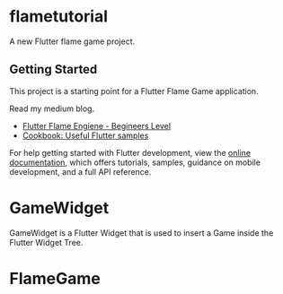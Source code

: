 # flametutorial

A new Flutter flame game project.

## Getting Started

This project is a starting point for a Flutter Flame Game application.

Read my medium blog. 

- [Flutter Flame Engiene - Begineers Level](https://medium.com/@niranjanky14/flutter-flame-engine-all-you-need-to-know-begineers-level-ede6d6a1be3c)
- [Cookbook: Useful Flutter samples](https://docs.flutter.dev/cookbook)

For help getting started with Flutter development, view the
[online documentation](https://docs.flutter.dev/), which offers tutorials,
samples, guidance on mobile development, and a full API reference.

# GameWidget
GameWidget is a Flutter Widget that is used to insert a Game inside the Flutter Widget Tree.
# FlameGame 

